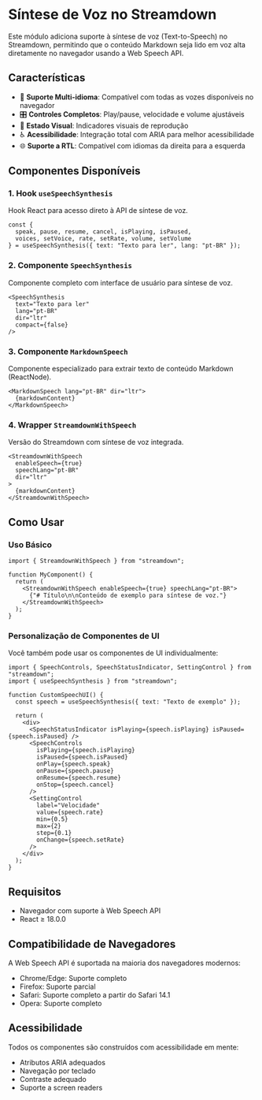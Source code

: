 # Síntese de Voz no Streamdown

Este módulo adiciona suporte à síntese de voz (Text-to-Speech) no Streamdown, permitindo que o conteúdo Markdown seja lido em voz alta diretamente no navegador usando a Web Speech API.

## Características

- 🎤 **Suporte Multi-idioma**: Compatível com todas as vozes disponíveis no navegador
- 🎛️ **Controles Completos**: Play/pause, velocidade e volume ajustáveis
- 🔄 **Estado Visual**: Indicadores visuais de reprodução
- ♿ **Acessibilidade**: Integração total com ARIA para melhor acessibilidade
- 🌐 **Suporte a RTL**: Compatível com idiomas da direita para a esquerda

## Componentes Disponíveis

### 1. Hook `useSpeechSynthesis`

Hook React para acesso direto à API de síntese de voz.

```tsx
const { 
  speak, pause, resume, cancel, isPlaying, isPaused, 
  voices, setVoice, rate, setRate, volume, setVolume 
} = useSpeechSynthesis({ text: "Texto para ler", lang: "pt-BR" });
```

### 2. Componente `SpeechSynthesis`

Componente completo com interface de usuário para síntese de voz.

```tsx
<SpeechSynthesis
  text="Texto para ler"
  lang="pt-BR"
  dir="ltr"
  compact={false}
/>
```

### 3. Componente `MarkdownSpeech`

Componente especializado para extrair texto de conteúdo Markdown (ReactNode).

```tsx
<MarkdownSpeech lang="pt-BR" dir="ltr">
  {markdownContent}
</MarkdownSpeech>
```

### 4. Wrapper `StreamdownWithSpeech`

Versão do Streamdown com síntese de voz integrada.

```tsx
<StreamdownWithSpeech
  enableSpeech={true}
  speechLang="pt-BR"
  dir="ltr"
>
  {markdownContent}
</StreamdownWithSpeech>
```

## Como Usar

### Uso Básico

```tsx
import { StreamdownWithSpeech } from "streamdown";

function MyComponent() {
  return (
    <StreamdownWithSpeech enableSpeech={true} speechLang="pt-BR">
      {"# Título\n\nConteúdo de exemplo para síntese de voz."}
    </StreamdownWithSpeech>
  );
}
```

### Personalização de Componentes de UI

Você também pode usar os componentes de UI individualmente:

```tsx
import { SpeechControls, SpeechStatusIndicator, SettingControl } from "streamdown";
import { useSpeechSynthesis } from "streamdown";

function CustomSpeechUI() {
  const speech = useSpeechSynthesis({ text: "Texto de exemplo" });
  
  return (
    <div>
      <SpeechStatusIndicator isPlaying={speech.isPlaying} isPaused={speech.isPaused} />
      <SpeechControls
        isPlaying={speech.isPlaying}
        isPaused={speech.isPaused}
        onPlay={speech.speak}
        onPause={speech.pause}
        onResume={speech.resume}
        onStop={speech.cancel}
      />
      <SettingControl
        label="Velocidade"
        value={speech.rate}
        min={0.5}
        max={2}
        step={0.1}
        onChange={speech.setRate}
      />
    </div>
  );
}
```

## Requisitos

- Navegador com suporte à Web Speech API
- React ≥ 18.0.0

## Compatibilidade de Navegadores

A Web Speech API é suportada na maioria dos navegadores modernos:

- Chrome/Edge: Suporte completo
- Firefox: Suporte parcial
- Safari: Suporte completo a partir do Safari 14.1
- Opera: Suporte completo

## Acessibilidade

Todos os componentes são construídos com acessibilidade em mente:

- Atributos ARIA adequados
- Navegação por teclado
- Contraste adequado
- Suporte a screen readers